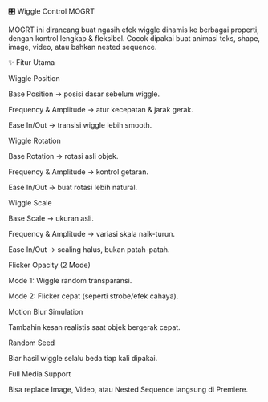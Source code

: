 🎛️ Wiggle Control MOGRT

MOGRT ini dirancang buat ngasih efek wiggle dinamis ke berbagai properti, dengan kontrol lengkap & fleksibel. Cocok dipakai buat animasi teks, shape, image, video, atau bahkan nested sequence.

✨ Fitur Utama

Wiggle Position

Base Position → posisi dasar sebelum wiggle.

Frequency & Amplitude → atur kecepatan & jarak gerak.

Ease In/Out → transisi wiggle lebih smooth.

Wiggle Rotation

Base Rotation → rotasi asli objek.

Frequency & Amplitude → kontrol getaran.

Ease In/Out → buat rotasi lebih natural.

Wiggle Scale

Base Scale → ukuran asli.

Frequency & Amplitude → variasi skala naik-turun.

Ease In/Out → scaling halus, bukan patah-patah.

Flicker Opacity (2 Mode)

Mode 1: Wiggle random transparansi.

Mode 2: Flicker cepat (seperti strobe/efek cahaya).

Motion Blur Simulation

Tambahin kesan realistis saat objek bergerak cepat.

Random Seed

Biar hasil wiggle selalu beda tiap kali dipakai.

Full Media Support

Bisa replace Image, Video, atau Nested Sequence langsung di Premiere.
